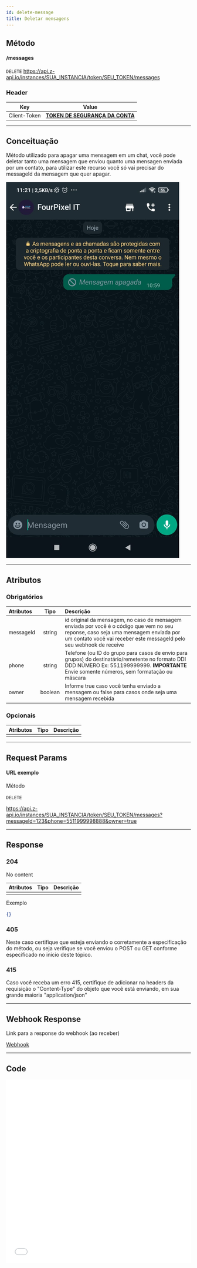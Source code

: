 ```yaml
---
id: delete-message
title: Deletar mensagens
---
```


## Método

#### /messages

`DELETE` https://api.z-api.io/instances/SUA_INSTANCIA/token/SEU_TOKEN/messages

### Header

|      Key       |            Value            |
| :------------: |     :-----------------:     |
|  Client-Token  | **[TOKEN DE SEGURANÇA DA CONTA](https://developer.z-api.io/security/client-token)** |
---

## Conceituação

Método utilizado para apagar uma mensagem em um chat, você pode deletar tanto uma mensagem que enviou quanto uma mensagen enviada por um contato, para utilizar este recurso você só vai precisar do messageId da mensagem que quer apagar.

![image](../../img/delete-message.jpeg)

---

## Atributos

### Obrigatórios

| Atributos | Tipo | Descrição |
| :-- | :-: | :-- |
| messageId | string | id original da mensagem, no caso de mensagem enviada por você é o código que vem no seu reponse, caso seja uma mensagem enviada por um contato você vai receber este messageId pelo seu webhook de receive |
| phone | string | Telefone (ou ID do grupo para casos de envio para grupos) do destinatário/remetente no formato DDI DDD NÚMERO Ex: 551199999999. **IMPORTANTE** Envie somente números, sem formatação ou máscara |
| owner | boolean | Informe true caso você tenha enviado a mensagem ou false para casos onde seja uma mensagem recebida |

### Opcionais

| Atributos | Tipo | Descrição |
| :-------- | :--: | :-------- |
|           |      |           |

---

## Request Params

#### URL exemplo

Método

`DELETE`

https://api.z-api.io/instances/SUA_INSTANCIA/token/SEU_TOKEN/messages?messageId=123&phone=5511999998888&owner=true

---

## Response

### 204

No content

| Atributos | Tipo | Descrição |
| :-------- | :--- | :-------- |
|           |      |           |

Exemplo

```json
{}
```

### 405

Neste caso certifique que esteja enviando o corretamente a especificação do método, ou seja verifique se você enviou o POST ou GET conforme especificado no inicio deste tópico.

### 415

Caso você receba um erro 415, certifique de adicionar na headers da requisição o "Content-Type" do objeto que você está enviando, em sua grande maioria "application/json"

---

## Webhook Response

Link para a response do webhook (ao receber)

[Webhook](../webhooks/on-message-received#response)

---

## Code

<iframe src="//api.apiembed.com/?source=https://raw.githubusercontent.com/Z-API/z-api-docs/main/json-examples/delete-message.json" frameborder="0" scrolling="no" width="100%" height="500px" seamless></iframe>
